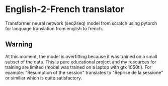# English-2-French translator
Transformer neural network (seq2seq) model from scratch using pytorch for language translation from english to french.

## Warning
At this moment, the model is overfitting because it was trained on a small subset of the data. This is pure educational
project and my resources for training are limited (model was trained on a laptop with gtx 1050ti).
For example: "Resumption of the session" translates to "Reprise de la sessione" or similiar which is quite satisfactory.
